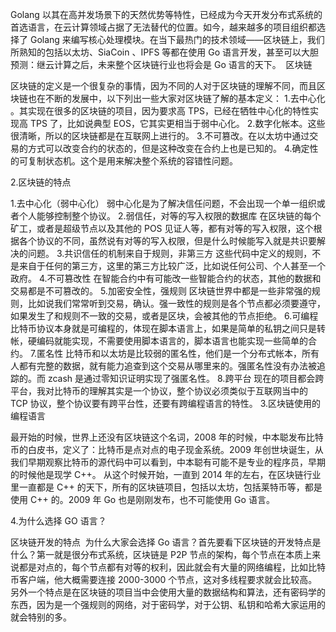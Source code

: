 Golang 以其在高并发场景下的天然优势等特性，已经成为今天开发分布式系统的首选语言，在云计算领域占据了无法替代的位置。如今，越来越多的项目组织都选择了 Golang 来编写核心处理模块。在当下最热门的技术领域——区块链上，我们所熟知的包括以太坊、SiaCoin 、IPFS 等都在使用 Go 语言开发，甚至可以大胆预测：继云计算之后，未来整个区块链行业也将会是 Go 语言的天下。
﻿
区块链

区块链的定义是一个很复杂的事情，因为不同的人对于区块链的理解不同，而且区块链也在不断的发展中，以下列出一些大家对区块链了解的基本定义：
1.去中心化 。其实现在很多的区块链的项目，因为要求高 TPS，已经在牺牲中心化的特性实现高 TPS 了，比如说典型 EOS，它其实更相当于弱中心化。
2.数字化帐本。这些很清晰，所以的区块链都是在互联网上进行的。
3.不可篡改。在以太坊中通过交易的方式可以改变合约的状态的，但是这种改变在合约上也是已知的。
4.确定性的可复制状态机。这个是用来解决整个系统的容错性问题。

2.区块链的特点

1.去中心化（弱中心化）
 弱中心化是为了解决信任问题，不会出现一个单一组织或者个人能够控制整个协议。
2.弱信任，对等的写入权限的数据库
 在区块链的每个矿工，或者是超级节点以及其他的 POS 见证人等，都有对等的写入权限，这个根据各个协议的不同，虽然说有对等的写入权限，但是什么时候能写入就是共识要解决的问题。
3.共识信任的机制来自于规则，非第三方
 这些代码中定义的规则，不是来自于任何的第三方，这里的第三方比较广泛，比如说任何公司、个人甚至一个政府。
4.不可篡改性
 在智能合约中有可能改一些智能合约的状态，其他的数据和交易都是不可篡改的。
5.加密安全性，强规则
 区块链世界中都是一些非常强的规则，比如说我们常常听到交易，确认。强一致性的规则是各个节点都必须要遵守，如果发生了和规则不一致的交易，或者是区块，会被其他的节点拒绝。
6.可编程
比特币协议本身就是可编程的，体现在脚本语言上，如果是简单的私钥之间只是转帐，硬编码就能实现，不需要使用脚本语言的，脚本语言也能实现一些简单的合约。
7.匿名性
 比特币和以太坊是比较弱的匿名性，他们是一个分布式帐本，所有人都有完整的数据，就有能力追查到这个交易从哪里来的。强匿名性没有办法被追踪的。而 zcash 是通过零知识证明实现了强匿名性。
8.跨平台
 现在的项目都会跨平台，我对比特币的理解其实是一个协议，整个协议必须类似于互联网当中的 TCP 协议，整个协议要有跨平台性，还要有跨编程语言的特性。
3.区块链使用的编程语言

 最开始的时候，世界上还没有区块链这个名词，2008 年的时候，中本聪发布比特币的白皮书，定义了：比特币是点对点的电子现金系统。2009 年创世块诞生，从我们早期观察比特币的源代码中可以看到，中本聪有可能不是专业的程序员，早期的时候他是现学 C++。
从这个时候开始，一直到 2014 年的左右，在区块链行业里一直都是 C++ 的天下，所有的区块链项目，包括以太坊，包括莱特币等，都是使用 C++ 的。2009 年 Go 也是刚刚发布，也不可能使用 Go 语言。

4.为什么选择 GO 语言？

区块链开发的特点
﻿
为什么大家会选择 Go 语言？首先要看下区块链的开发特点是什么？第一就是很分布式系统，区块链是 P2P 节点的架构，每个节点在本质上来说都是对点的，每个节点都有对等的权利，因此就会有大量的网络编程，比如比特币客户端，他大概需要连接 2000-3000 个节点，这对多线程要求就会比较高。另外一个特点是在区块链的项目当中会使用大量的数据结构和算法，还有密码学的东西，因为是一个强规则的网络，对于密码学，对于公钥、私钥和哈希大家运用的就会特别的多。
